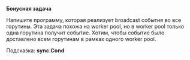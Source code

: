 **Бонусная задача**

Напишите программу, которая реализует broadcast события во все горутины. Эта задача похожа на worker pool, но в worker pool только одна горутина получит событие. Хотим, чтобы событие было доставлено всем горутинам в рамках одного worker pool.

Подсказка: **sync.Cond**
